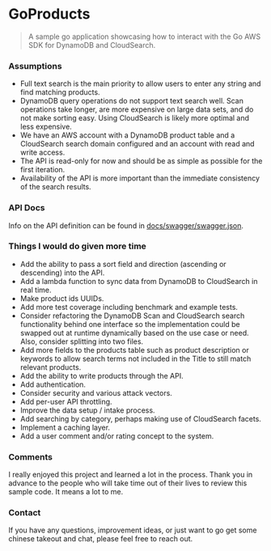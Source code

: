 # GoProducts
> A sample go application showcasing how to interact with the Go AWS SDK for DynamoDB and CloudSearch.

### Assumptions
* Full text search is the main priority to allow users to enter any string and find matching products.
* DynamoDB query operations do not support text search well. Scan operations take longer, are more expensive on large data sets, and do not make sorting easy. Using CloudSearch is likely more optimal and less expensive.
* We have an AWS account with a DynamoDB product table and a CloudSearch search domain configured and an account with read and write access.
* The API is read-only for now and should be as simple as possible for the first iteration.
* Availability of the API is more important than the immediate consistency of the search results.

### API Docs
Info on the API definition can be found in [docs/swagger/swagger.json](docs/swagger/swagger.json).

### Things I would do given more time
* Add the ability to pass a sort field and direction (ascending or descending) into the API.
* Add a lambda function to sync data from DynamoDB to CloudSearch in real time.
* Make product ids UUIDs. 
* Add more test coverage including benchmark and example tests.
* Consider refactoring the DynamoDB Scan and CloudSearch search functionality behind one interface so the implementation could be swapped out at runtime dynamically based on the use case or need. Also, consider splitting into two files.
* Add more fields to the products table such as product description or keywords to allow search terms not included in the Title to still match relevant products. 
* Add the ability to write products through the API.
* Add authentication.
* Consider security and various attack vectors.
* Add per-user API throttling.
* Improve the data setup / intake process.
* Add searching by category, perhaps making use of CloudSearch facets.
* Implement a caching layer.
* Add a user comment and/or rating concept to the system.

### Comments
I really enjoyed this project and learned a lot in the process. Thank you in advance to the people who will take time out of their lives to review this sample code. It means a lot to me.

### Contact
If you have any questions, improvement ideas, or just want to go get some chinese takeout and chat, please feel free to reach out.
